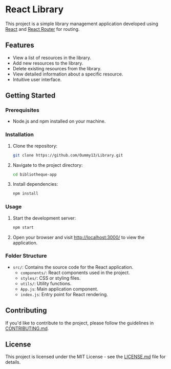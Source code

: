 # React Library 

This project is a simple library management application developed using [React](https://reactjs.org/) and [React Router](https://reactrouter.com/) for routing.

## Features

- View a list of resources in the library.
- Add new resources to the library.
- Delete existing resources from the library.
- View detailed information about a specific resource.
- Intuitive user interface.

## Getting Started

### Prerequisites

- Node.js and npm installed on your machine.

### Installation

1. Clone the repository:

    ```bash
    git clone https://github.com/Oummy13/Library.git
    ```

2. Navigate to the project directory:

    ```bash
    cd bibliotheque-app
    ```

3. Install dependencies:

    ```bash
    npm install
    ```

### Usage

1. Start the development server:

    ```bash
    npm start
    ```

2. Open your browser and visit [http://localhost:3000/](http://localhost:3000/) to view the application.

### Folder Structure

- `src/`: Contains the source code for the React application.
  - `components/`: React components used in the project.
  - `styles/`: CSS or styling files.
  - `utils/`: Utility functions.
  - `App.js`: Main application component.
  - `index.js`: Entry point for React rendering.

## Contributing

If you'd like to contribute to the project, please follow the guidelines in [CONTRIBUTING.md](CONTRIBUTING.md).

## License

This project is licensed under the MIT License - see the [LICENSE.md](LICENSE.md) file for details.
